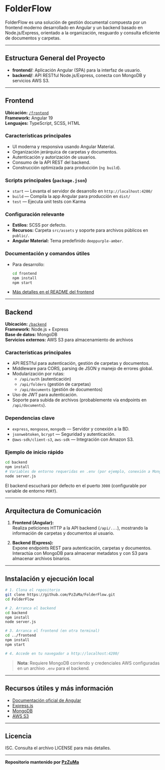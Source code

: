 # FolderFlow

FolderFlow es una solución de gestión documental compuesta por un frontend moderno desarrollado en Angular y un backend basado en Node.js/Express, orientado a la organización, resguardo y consulta eficiente de documentos y carpetas.

---

## Estructura General del Proyecto

- **frontend/**: Aplicación Angular (SPA) para la interfaz de usuario.
- **backend/**: API RESTful Node.js/Express, conecta con MongoDB y servicios AWS S3.

---

## Frontend

**Ubicación:** [`/frontend`](./frontend)  
**Framework:** Angular 19  
**Lenguajes:** TypeScript, SCSS, HTML

### Características principales

- UI moderna y responsiva usando Angular Material.
- Organización jerárquica de carpetas y documentos.
- Autenticación y autorización de usuarios.
- Consumo de la API REST del backend.
- Construcción optimizada para producción (`ng build`).

### Scripts principales (`package.json`)

- `start` — Levanta el servidor de desarrollo en `http://localhost:4200/`
- `build` — Compila la app Angular para producción en `dist/`
- `test` — Ejecuta unit tests con Karma

### Configuración relevante

- **Estilos:** SCSS por defecto.
- **Recursos:** Carpeta `src/assets` y soporte para archivos públicos en `public/`.
- **Angular Material:** Tema predefinido `deeppurple-amber`.

### Documentación y comandos útiles

- Para desarrollo:  
  ```bash
  cd frontend
  npm install
  npm start
  ```
- [Más detalles en el README del frontend](./frontend/README.md)

---

## Backend

**Ubicación:** [`/backend`](./backend)  
**Framework:** Node.js + Express  
**Base de datos:** MongoDB  
**Servicios externos:** AWS S3 para almacenamiento de archivos

### Características principales

- API RESTful para autenticación, gestión de carpetas y documentos.
- Middleware para CORS, parsing de JSON y manejo de errores global.
- Modularización por rutas:  
  - `/api/auth` (autenticación)
  - `/api/folders` (gestión de carpetas)
  - `/api/documents` (gestión de documentos)
- Uso de JWT para autenticación.
- Soporte para subida de archivos (probablemente vía endpoints en `/api/documents`).

### Dependencias clave

- `express`, `mongoose`, `mongodb` — Servidor y conexión a la BD.
- `jsonwebtoken`, `bcrypt` — Seguridad y autenticación.
- `@aws-sdk/client-s3`, `aws-sdk` — Integración con Amazon S3.

### Ejemplo de inicio rápido

```bash
cd backend
npm install
# Variables de entorno requeridas en .env (por ejemplo, conexión a MongoDB, claves AWS)
node server.js
```

El backend escuchará por defecto en el puerto `3000` (configurable por variable de entorno `PORT`).

---

## Arquitectura de Comunicación

1. **Frontend (Angular):**  
   Realiza peticiones HTTP a la API backend (`/api/...`), mostrando la información de carpetas y documentos al usuario.

2. **Backend (Express):**  
   Expone endpoints REST para autenticación, carpetas y documentos.  
   Interactúa con MongoDB para almacenar metadatos y con S3 para almacenar archivos binarios.

---

## Instalación y ejecución local

```bash
# 1. Clona el repositorio
git clone https://github.com/PzZuMa/FolderFlow.git
cd FolderFlow

# 2. Arranca el backend
cd backend
npm install
node server.js

# 3. Arranca el frontend (en otra terminal)
cd ../frontend
npm install
npm start

# 4. Accede en tu navegador a http://localhost:4200/
```

> **Nota**: Requiere MongoDB corriendo y credenciales AWS configuradas en un archivo `.env` para el backend.

---

## Recursos útiles y más información

- [Documentación oficial de Angular](https://angular.dev/)
- [Express.js](https://expressjs.com/)
- [MongoDB](https://www.mongodb.com/)
- [AWS S3](https://aws.amazon.com/s3/)

---

## Licencia

ISC. Consulta el archivo LICENSE para más detalles.

---

**Repositorio mantenido por [PzZuMa](https://github.com/PzZuMa)**
